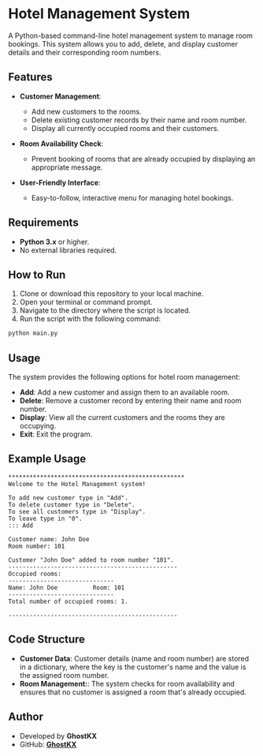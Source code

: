 # Hotel Management System

A Python-based command-line hotel management system to manage room bookings. This system allows you to add, delete, and display customer details and their corresponding room numbers.

## Features

- **Customer Management**:  
  - Add new customers to the rooms.  
  - Delete existing customer records by their name and room number.  
  - Display all currently occupied rooms and their customers.  

- **Room Availability Check**:  
  - Prevent booking of rooms that are already occupied by displaying an appropriate message.  

- **User-Friendly Interface**:  
  - Easy-to-follow, interactive menu for managing hotel bookings.  

## Requirements

- **Python 3.x** or higher.  
- No external libraries required.  

## How to Run

1. Clone or download this repository to your local machine.  
2. Open your terminal or command prompt.  
3. Navigate to the directory where the script is located.  
4. Run the script with the following command:  

```bash
python main.py
```

## Usage

The system provides the following options for hotel room management:

- **Add**: Add a new customer and assign them to an available room.
- **Delete**: Remove a customer record by entering their name and room number.
- **Display**: View all the current customers and the rooms they are occupying.
- **Exit**: Exit the program.

## Example Usage
```
**************************************************
Welcome to the Hotel Management system!

To add new customer type in "Add".
To delete customer type in "Delete".
To see all customers type in "Display".
To leave type in "0".
::: Add

Customer name: John Doe
Room number: 101

Customer "John Doe" added to room number "101".
------------------------------------------------
Occupied rooms: 
------------------------------
Name: John Doe          Room: 101
------------------------------
Total number of occupied rooms: 1.

------------------------------------------------
```

## Code Structure 

- **Customer Data**: Customer details (name and room number) are stored in a dictionary, where the key is the customer's name and the value is the assigned room number.
- **Room Management:**: The system checks for room availability and ensures that no customer is assigned a room that's already occupied.

## Author

- Developed by **GhostKX**
- GitHub: **[GhostKX](https://github.com/GhostKX/Hotel-Management)**

